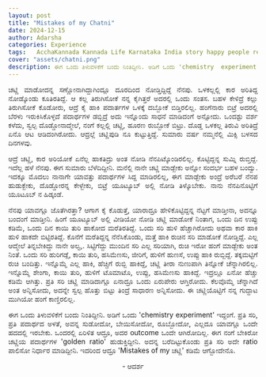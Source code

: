 ```yaml
---
layout: post
title: "Mistakes of my Chatni"
date: 2024-12-15
author: Adarsha
categories: Experience
tags:	AcchaKannada Kannada Life Karnataka India story happy people reservation meesalaati
cover: "assets/chatni.png"
description: ಈಗ ಒಂದು ತಿಳುವಳಿಕೆಗೆ ಬಂದು ನಿಂತಿದ್ದೀನಿ. ಅಡಿಗೆ ಒಂದು 'chemistry  experiment' ಇದ್ದಂಗೆ.
---
```


<p align = "justify"> ಚಟ್ಣಿ ಮಾಡೋದನ್ನ ಸಣ್ಣೋನಾಗಿದ್ದಾಗಿಂದ್ಲೂ ದೂರದಿಂದ ನೋಡ್ತಿದ್ದಿದ್ದೆ ನೆನಪು. ಒಳಕಲ್ಲಲ್ಲಿ ಕಾರ ಅರಿತಿದ್ದ ನೋಡ್ಕೊಂಡು ಕೂತಿರತಿದ್ದೆ. 
ಆ ಕಲ್ಲ ತಿರುಗಿಸೋಕೆ ನನ್ನ ಕೈಗಿತ್ತರೆ ಅದರಲ್ಲಿ ಒಂದು ಸಂತಸ. ಬಹಳ ಕೇಳಿದ್ರೆ ಕಲ್ಲು ತಿರುಗಿಸೋಕೆ ಕೊಡೋರು, ಆದ್ರೆ ಕೈ ಹಾಕಿ ಪದಾರ್ತಗಳ ಒಳಕ್ಕೆ ದಬ್ಬೋಕೆ ಬಿಡ್ತಿರಲಿಲ್ಲ. 
ಹಂಗೆನಾರು ಬಿಟ್ರೆ ಅದರಲ್ಲಿ ಬೆರಳು ಇರುಕಿಸಿಕೊಳ್ಳದೆ ಪದಾರ್ಥಗಳ ಡಬ್ಬಿದ್ರೆ ಅದು ಇನ್ನೊಂದು ಸಾಧನೆ ಮಾಡಿದಂಗೆ ಅನ್ಸೋದು. 
ಒಂದಶ್ಟು ವರ್ಶ ಕಳೆದು, ಸ್ವಲ್ಪ ದೊಡ್ಡೋನಾದ್ಮೇಲೆ, ನಂಗೆ ಕಲ್ಲಲ್ಲಿ ಚಟ್ಣಿ, ಹೂರಣ ರುಬ್ಬೋಕೆ ಬಿಟ್ರು. 
ದೊಡ್ಡ ಒಳಕಲ್ಲ ತಿರುವಿ ಅರಿತಿದ್ರೆ ಏನೊ ಆಟ ಆಡಿದಂಗಿರೋದು. ಆದ್ರಲ್ಲೆ ಚಟ್ಣಿಪುಡಿ ನೂ ಕುಟ್ಟುತ್ತಿದ್ದೆ. ಸುಮಾರು ವರ್ಷ ನಮ್ಮನೆಲ್ಲಿ ಮಿಕ್ಸಿ ಬಳಸದ ದಿನಗಳವು. </p>

<p align = "justify"> ಆದ್ರೆ ಚಟ್ಣಿ, ಕಾರ ಅರಿಯೋಕೆ ಏನೆಲ್ಲ ಹಾಕತಿದ್ರು ಅಂತ ನೋಡಿ ನೆನಪಿಟ್ಕೊಂಡಿರಲಿಲ್ಲ. ಕೊಟ್ಟಿದ್ದನ್ನ ಸುಮ್ನಿ ರುಬ್ತಿದ್ದೆ. ಇದೆಲ್ಲ ಹಳೆ ನೆನಪು. ಈಗ ಸುಮಾರು ಬೆಳೆದಿದ್ದೀನಿ.
ಮನೆಲ್ಲಿ ನಾನೇ ಚಟ್ಣಿ ಮಾಡ್ಬೇಕು ಅನ್ನೋ ಸಂದರ್ಭ  ಬಹಳ ಬಂದ್ವು. ಇದಕ್ಕೂ ಮೊದಲು ನಾನಾಗೇ ಯಾವತ್ತು ಪದಾರ್ಥಗಳ ಸಿದ್ದ ಮಾಡಿರಲಿಲ್ಲ, ಈಗ ಮಾಡ್ಬೇಕು ಅಂದ್ರೆ ಅರೆಬರೆ ನೆನಪ ಹುಡುಕ್ಬೇಕು, 
ದೊಡ್ಡೋರನ್ನ ಕೇಳ್ಬೇಕು, ಬಿಟ್ರೆ ಯೂಟ್ಯೂಬ್ ಅಲ್ಲಿ ನೋಡಿ ತಿಳ್ಕೊಬೇಕು. ನಾನು ನೆನಪಿನೊಟ್ಟಿಗೆ ಯೂಟೂಬ್ ನ ಹಿಡ್ಕಂಡೆ. </p>

<p align = "justify"> ನೆನಪು ಯಾವಗ್ಲೂ ಜೊತೆಗಿರತ್ತಾ? ಆಗಾಗ ಕೈ ಕೊಡುತ್ತೆ, ಯಾರಾದ್ರೂ ಹೇಳಿಕೊಟ್ಟಿದ್ದನ್ನ ನೆಟ್ಟಗೆ ಮಾಡ್ತೀನಾ, ಅದನ್ನೂ ಬಂದಂಗೆ ಮಾಡ್ತೀನಿ. 
ಹಿಂಗೆ ಯೂಟ್ಯೂಬ್ ಅಲ್ಲಿ ವೀಡಿಯೋ ನೋಡಿ ಚಟ್ಣಿ ಮಾಡೋಕೆ ನಿಂತಾಗ, ಒಂದು ದಿನ ಉಪ್ಪು ಕಡಿಮೆ, ಒಂದು ದಿನ ಕಾಯಿ ತುರಿ ಹಾಕೋದ ಮರೆತಿರತಿದ್ದೆ. 
ಒಂದು ಸರಿ ಹುಳಿ ಹೆಚ್ಚಾಗಿರೋದು ಅಥವಾ ಕಾರ ಹಾಕಿ ಹುಳಿ ಹಾಕದೇ ಬಿಟ್ಟಿರತಿದ್ದೆ. ಕೊನೆಗೆ ಮರೆತಿದ್ದನ್ನ ನೆನೆಸಿಕೊಂಡು, ಮತ್ತೆ ಹಾಕಿ ರುಚಿನ ಸರಿ ಮಾಡೋಕೆ ನೋಡ್ತಿದ್ದೆ.
ಎಲ್ಲ ಆದ್ಮೇಲೆ ತಿನ್ನಬೇಕಿದ್ದು ನಾನೇ ಅಲ್ವ,. ಸಿಟ್ಟಿಗೆದ್ದು ಮುಂದಿನ ಸರಿ ಎಲ್ಲ ಸರಿಯಾಗಿ, ರುಚಿ ಇರೋ ಹಂಗೆ ಮಾಡ್ಬೇಕು ಅಂತ ನಿಂತೆ. ಒಂದು ಸರಿ ಹುರಿಗಡ್ಲೆ, ಕಾಯಿ ತುರಿ, 
ಹಸಿಮೆಣಸು, ಜೀರಿಗೆ, ಹುಳಿಗೆ ಹುಣಸೆ, ಉಪ್ಪು ಹಾಕಿ ರುಬ್ಬಿದ್ದೆ. ತಕ್ಕಮಟ್ಟಿಗೆ ರುಚಿ ಬಂದಿತ್ತು. ಇನ್ನೊಮ್ಮೆ ಎಲ್ಲ ಹಾಕಿ, ಹೆಚ್ಚಿಗೆ ರುಬ್ಬಿ ಹಾಕಿದ್ದೆ, ಚಟ್ಣಿ ತೀರಾ ನುಣುಪಾಗಿ ತಿನ್ನೋಕೆ ಚೆನ್ನಾಗಿರಲಿಲ್ಲ.
ಇನ್ನೊಮ್ಮೆ ಶೇಂಗಾ, ಕಾಯಿ ತುರಿ, ಹುಳಿಗೆ ಟೊಮಾಟೊ, ಉಪ್ಪು, ಹಸಿಮೆಣಸು ಹಾಕಿದ್ದೆ. ಇದ್ರಲ್ಲೂ ಏನೋ ಹೆಚ್ಚು ಕಡಿಮೆ ಆಗಿತ್ತು. ಪ್ರತಿ ಸರಿ ಚಟ್ಣಿ ಮಾಡಿದಾಗ್ಲೂ ಏನಾದ್ರೂ ಒಂದು ಏರುಪೇರು ಆಗ್ತಿರೋದು. 
ಕೆಲವೊಮ್ಮೆ ಚೆನ್ನಾಗಿದೆ ಅಂತ ಅನ್ನಿಸೋದು, ಅದನ್ನೇ ಸ್ವಲ್ಪ ಹೊತ್ತು ಬಿಟ್ಟು ತಿಂದ್ರೆ ಸಾಧಾರಣ ಅನ್ನಿಸೋದು. ಈ ಚಟ್ಣಿಯೊಟ್ಟಿಗೆ ನನ್ನ ಗುದ್ದಾಟ ಮುಗಿಯೋ ಹಂಗೆ ಕಾಣ್ತಿರಲಿಲ್ಲ. </p>

<p align = "justify"> ಈಗ ಒಂದು ತಿಳುವಳಿಕೆಗೆ ಬಂದು ನಿಂತಿದ್ದೀನಿ. ಅಡಿಗೆ ಒಂದು 'chemistry experiment' ಇದ್ದಂಗೆ. ಪ್ರತಿ ಸರಿ, ಪ್ರತಿ ಪದಾರ್ಥದ ಅಳತೆ, 
ಅವನ್ನ ಸುಡೋದೋ, ಬೇಯಿಸೋದೋ, ರೂಬ್ಬೋದೋ, ಎಲ್ಲದೂ ಯಾವಗ್ಲೂ ಒಂದೇ ಹದದಲ್ಲಿ ಇರಬೇಕು. ಒಂದರಲ್ಲಿ ಏರಿಳಿತ ಆದ್ರೂ, ಅದರ outcome ಒಂದೇ ಆಗಿರೋದಿಲ್ಲ. 
ಈಗ ನಂಗೆ ಬೇಕಿರೋ ಚಟ್ಣಿಯ ಪದಾರ್ಥಗಳ 'golden ratio' ಹುಡುಕ್ತಿದ್ದೀನಿ. ಅದನ್ನ ಬರೆದಿಟ್ಟುಕೊಂಡು ಪ್ರತಿ ಸರಿ ಅದೇ ratio ಪಾಲಿಸೋ ನಿರ್ಧಾರ ಮಾಡಿದ್ದೀನಿ. 
ಇದರಿಂದ ಆದ್ರೂ 'Mistakes of my ಚಟ್ಣಿ' ಕಡಿಮೆ ಆಗ್ಬೋದೇನೊ. </p>

<p align = "center"> - ಆದರ್ಶ </p>
